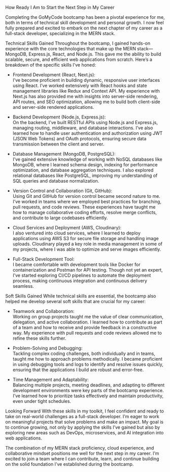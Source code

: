 
 

 How Ready I Am to Start the Next Step in My Career

Completing the GoMyCode bootcamp has been a pivotal experience for me, both in terms of technical skill development and personal growth. I now feel fully prepared and excited to embark on the next chapter of my career as a full-stack developer, specializing in the MERN stack.

Technical Skills Gained
Throughout the bootcamp, I gained hands-on experience with the core technologies that make up the MERN stack—MongoDB, Express.js, React, and Node.js. This gave me the ability to build scalable, secure, and efficient web applications from scratch. Here’s a breakdown of the specific skills I’ve honed:

- Frontend Development (React, Next.js):  
  I’ve become proficient in building dynamic, responsive user interfaces using React. I’ve worked extensively with React hooks and state management libraries like Redux and Context API. My experience with Next.js has also provided me with insights into server-side rendering, API routes, and SEO optimization, allowing me to build both client-side and server-side rendered applications.
  
- Backend Development (Node.js, Express.js):  
  On the backend, I’ve built RESTful APIs using Node.js and Express.js, managing routing, middleware, and database interactions. I’ve also learned how to handle user authentication and authorization using JWT (JSON Web Tokens) and OAuth protocols, ensuring secure data transmission between the client and server.
  
- Database Management (MongoDB, PostgreSQL):  
  I’ve gained extensive knowledge of working with NoSQL databases like MongoDB, where I learned schema design, indexing for performance optimization, and database aggregation techniques. I also explored relational databases like PostgreSQL, improving my understanding of SQL queries and database normalization.
  
- Version Control and Collaboration (Git, GitHub):  
  Using Git and GitHub for version control became second nature to me. I’ve worked in teams where we employed best practices for branching, pull requests, and code reviews. These experiences have taught me how to manage collaborative coding efforts, resolve merge conflicts, and contribute to large codebases efficiently.
  
- Cloud Services and Deployment (AWS, Cloudinary):  
  I also ventured into cloud services, where I learned to deploy applications using AWS S3 for secure file storage and handling image uploads. Cloudinary played a key role in media management in some of my projects, where I was able to optimize and serve images efficiently.

- Full-Stack Development Tool:  
  I became comfortable with development tools like Docker for containerization and Postman for API testing. Though not yet an expert, I’ve started exploring CI/CD pipelines to automate the deployment process, making continuous integration and continuous delivery seamless.

Soft Skills Gained
While technical skills are essential, the bootcamp also helped me develop several soft skills that are crucial for my career:

- Teamwork and Collaboration:  
  Working on group projects taught me the value of clear communication, delegation, and active collaboration. I learned how to contribute as part of a team and how to receive and provide feedback in a constructive way. My experience with pull requests and code reviews allowed me to refine these skills further.
  
- Problem-Solving and Debugging:  
  Tackling complex coding challenges, both individually and in teams, taught me how to approach problems methodically. I became proficient in using debugging tools and logs to identify and resolve issues quickly, ensuring that the applications I build are robust and error-free.

- Time Management and Adaptability:  
  Balancing multiple projects, meeting deadlines, and adapting to different development environments were key parts of the bootcamp experience. I’ve learned how to prioritize tasks effectively and maintain productivity, even under tight schedules.

 Looking Forward
With these skills in my toolkit, I feel confident and ready to take on real-world challenges as a full-stack developer. I’m eager to work on meaningful projects that solve problems and make an impact. My goal is to continue growing, not only by applying the skills I’ve gained but also by exploring new areas such as DevOps, microservices, and AI integration into web applications.

The combination of my MERN stack proficiency, cloud experience, and collaborative mindset positions me well for the next step in my career. I’m excited to join a team where I can contribute, learn, and continue building on the solid foundation I’ve established during the bootcamp.





